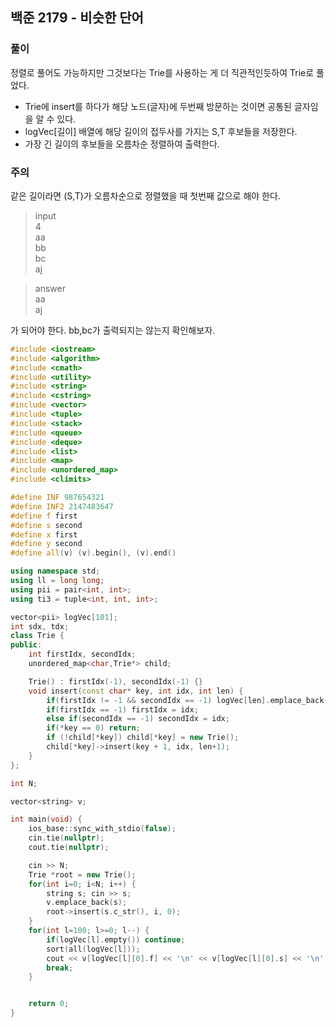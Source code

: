 ## 백준 2179 - 비슷한 단어

### 풀이
정렬로 풀어도 가능하지만 그것보다는 Trie를 사용하는 게 더 직관적인듯하여 Trie로 풀었다.

- Trie에 insert를 하다가 해당 노드(글자)에 두번째 방문하는 것이면 공통된 글자임을 알 수 있다.
- logVec[길이] 배열에 해당 길이의 접두사를 가지는 S,T 후보들을 저장한다.
- 가장 긴 길이의 후보들을 오름차순 정렬하여 출력한다.

### 주의
같은 길이라면 (S,T)가 오름차순으로 정렬했을 때 첫번째 값으로 해야 한다.
> input <br/>
> 4 <br/>
> aa <br/>
> bb <br/>
> bc <br/>
> aj<br/>

> answer<br/>
> aa<br/>
> aj<br/>

가 되어야 한다. bb,bc가 출력되지는 않는지 확인해보자.

```c++
#include <iostream>
#include <algorithm>
#include <cmath>
#include <utility>
#include <string>
#include <cstring>
#include <vector>
#include <tuple>
#include <stack>
#include <queue>
#include <deque>
#include <list>
#include <map>
#include <unordered_map>
#include <climits>

#define INF 987654321
#define INF2 2147483647
#define f first
#define s second
#define x first
#define y second
#define all(v) (v).begin(), (v).end()

using namespace std;
using ll = long long;
using pii = pair<int, int>;
using ti3 = tuple<int, int, int>;

vector<pii> logVec[101];
int sdx, tdx;
class Trie {
public:
    int firstIdx, secondIdx;
    unordered_map<char,Trie*> child;

    Trie() : firstIdx(-1), secondIdx(-1) {}
    void insert(const char* key, int idx, int len) {
        if(firstIdx != -1 && secondIdx == -1) logVec[len].emplace_back(firstIdx, idx);
        if(firstIdx == -1) firstIdx = idx;
        else if(secondIdx == -1) secondIdx = idx;
        if(*key == 0) return;
        if (!child[*key]) child[*key] = new Trie();
        child[*key]->insert(key + 1, idx, len+1);
    }
};

int N;

vector<string> v;

int main(void) {
    ios_base::sync_with_stdio(false);
    cin.tie(nullptr);
    cout.tie(nullptr);

    cin >> N;
    Trie *root = new Trie();
    for(int i=0; i<N; i++) {
        string s; cin >> s;
        v.emplace_back(s);
        root->insert(s.c_str(), i, 0);
    }
    for(int l=100; l>=0; l--) {
        if(logVec[l].empty()) continue;
        sort(all(logVec[l]));
        cout << v[logVec[l][0].f] << '\n' << v[logVec[l][0].s] << '\n';
        break;
    }


    return 0;
}
```